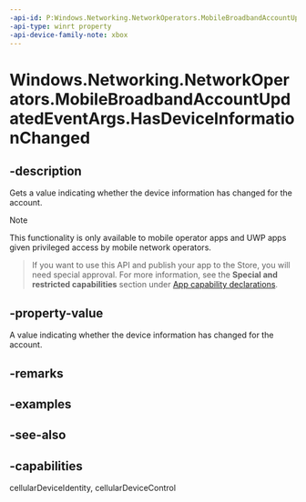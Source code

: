 ```yaml
---
-api-id: P:Windows.Networking.NetworkOperators.MobileBroadbandAccountUpdatedEventArgs.HasDeviceInformationChanged
-api-type: winrt property
-api-device-family-note: xbox
---
```


<!-- Property syntax
public bool HasDeviceInformationChanged { get; }
-->

# Windows.Networking.NetworkOperators.MobileBroadbandAccountUpdatedEventArgs.HasDeviceInformationChanged

## -description
Gets a value indicating whether the device information has changed for the account.

> [!NOTE]
> This functionality is only available to mobile operator apps and UWP apps given privileged access by mobile network operators.



> If you want to use this API and publish your app to the Store, you will need special approval. For more information, see the **Special and restricted capabilities** section under [App capability declarations](https://docs.microsoft.com/windows/uwp/packaging/app-capability-declarations). 

## -property-value
A value indicating whether the device information has changed for the account.

## -remarks

## -examples

## -see-also

## -capabilities
cellularDeviceIdentity, cellularDeviceControl
